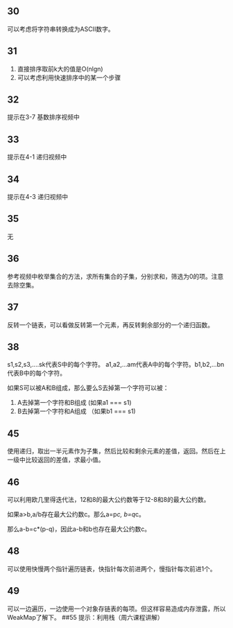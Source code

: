 ## 30

可以考虑将字符串转换成为ASCII数字。

## 31

1. 直接排序取前k大的值是O(nlgn)
2. 可以考虑利用快速排序中的某一个步骤

## 32 
 提示在3-7 基数排序视频中
## 33 
 提示在4-1 递归视频中
## 34 
 提示在4-3 递归视频中
## 35
 无 
## 36
参考视频中枚举集合的方法，求所有集合的子集，分别求和，筛选为0的项。注意去除空集。 
## 37
反转一个链表，可以看做反转第一个元素，再反转剩余部分的一个递归函数。 
## 38

s1,s2,s3,....sk代表S中的每个字符。 a1,a2,...am代表A中的每个字符。b1,b2,...bn代表B中的每个字符。 

如果S可以被A和B组成，那么要么S去掉第一个字符可以被：

1. A去掉第一个字符和B组成  (如果a1 === s1)
2. B去掉第一个字符和A组成 （如果b1 === s1)

## 45
使用递归，取出一半元素作为子集，然后比较和剩余元素的差值，返回。然后在上一级中比较返回的差值，求最小值。 
## 46
可以利用欧几里得迭代法，12和8的最大公约数等于12-8和8的最大公约数。

如果a>b,a/b存在最大公约数c。那么a=p*c, b=q*c。 

那么a-b=c*(p-q)，因此a-b和b也存在最大公约数c。

## 48
可以使用快慢两个指针遍历链表，快指针每次前进两个，慢指针每次前进1个。
## 49 

可以一边遍历，一边使用一个对象存链表的每项。但这样容易造成内存泄露，所以WeakMap了解下。
##55
提示：利用栈（周六课程讲解）